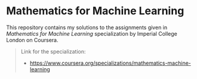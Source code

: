 # Mathematics for Machine Learning
This repository contains my solutions to the assignments given in _Mathematics for Machine Learning_ specialization by Imperial College London on Coursera.

> Link for the specialization: 
> - https://www.coursera.org/specializations/mathematics-machine-learning
